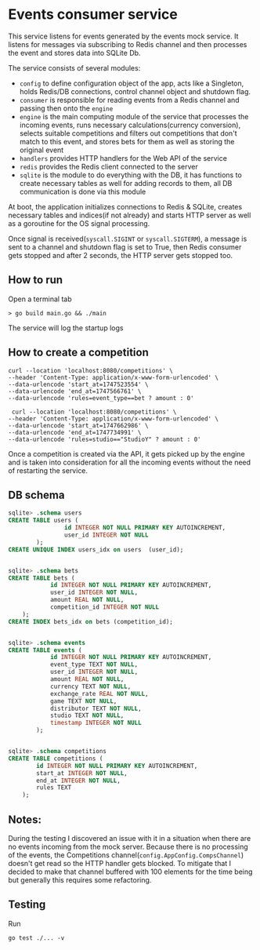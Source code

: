 # Events consumer service

This service listens for events generated by the events mock service.
It listens for messages via subscribing to Redis channel and then processes the event and stores data into SQLite Db.

The service consists of several modules:
- `config` to define configuration object of the app, acts like a Singleton, holds Redis/DB connections, control channel object and shutdown flag.
- `consumer` is responsible for reading events from a Redis channel and passing then onto the `engine`
- `engine` is the main computing module of the service that processes the incoming events, runs necessary  calculations(currency conversion), selects suitable competitions and filters out competitions that don't match to this event, and stores bets for them as well as storing the original event
- `handlers` provides HTTP handlers for the Web API of the service
- `redis` provides the Redis client connected to the server
- `sqlite` is the module to do everything with the DB, it has functions to create necessary tables as well for adding records to them, all DB communication is done via this module

At boot, the application initializes connections to Redis & SQLite, creates necessary tables and indices(if not already) and starts HTTP server as well as a goroutine for the OS signal processing.

Once signal is received(`syscall.SIGINT` or `syscall.SIGTERM`), a message is sent to a channel and shutdown flag is set to True, then Redis consumer gets stopped and after 2 seconds, the HTTP server gets stopped too.

## How to run
Open a terminal tab
```
> go build main.go && ./main
```
The service will log the startup logs

## How to create a competition

```curl
curl --location 'localhost:8080/competitions' \
--header 'Content-Type: application/x-www-form-urlencoded' \
--data-urlencode 'start_at=1747523554' \
--data-urlencode 'end_at=1747566761' \
--data-urlencode 'rules=event_type==bet ? amount : 0'
```

```
 curl --location 'localhost:8080/competitions' \
--header 'Content-Type: application/x-www-form-urlencoded' \
--data-urlencode 'start_at=1747662986' \
--data-urlencode 'end_at=1747734991' \
--data-urlencode 'rules=studio=="StudioY" ? amount : 0'
```

Once a competition is created via the API, it gets picked up by the engine and is taken into consideration for all the incoming events without the need of restarting the service.

## DB schema

```SQL
sqlite> .schema users
CREATE TABLE users (
				id INTEGER NOT NULL PRIMARY KEY AUTOINCREMENT,
				user_id INTEGER NOT NULL
		);
CREATE UNIQUE INDEX users_idx on users  (user_id);


sqlite> .schema bets
CREATE TABLE bets (
			id INTEGER NOT NULL PRIMARY KEY AUTOINCREMENT,
			user_id INTEGER NOT NULL,
			amount REAL NOT NULL,
			competition_id INTEGER NOT NULL
    );
CREATE INDEX bets_idx on bets (competition_id);


sqlite> .schema events
CREATE TABLE events (
			id INTEGER NOT NULL PRIMARY KEY AUTOINCREMENT,
			event_type TEXT NOT NULL,
			user_id INTEGER NOT NULL,
			amount REAL NOT NULL,
			currency TEXT NOT NULL,
			exchange_rate REAL NOT NULL,
			game TEXT NOT NULL,
			distributor TEXT NOT NULL,
			studio TEXT NOT NULL,
			timestamp INTEGER NOT NULL
		);


sqlite> .schema competitions
CREATE TABLE competitions (
        id INTEGER NOT NULL PRIMARY KEY AUTOINCREMENT,
		start_at INTEGER NOT NULL,
		end_at INTEGER NOT NULL,
		rules TEXT
    );
```


## Notes:
During the testing I discovered an issue with it in a situation when there are no events incoming from the mock server. Because there is no processing of the events, the Competitions channel(`config.AppConfig.CompsChannel`) doesn't get read so the HTTP handler gets blocked. To mitigate that I decided to make that channel buffered with 100 elements for the time being but generally this requires some refactoring.


## Testing
Run
```
go test ./... -v
```
